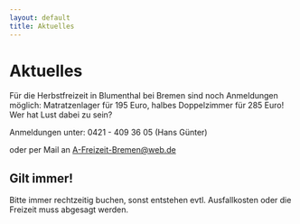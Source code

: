 ```yaml
---
layout: default
title: Aktuelles
---
```

# Aktuelles

Für die Herbstfreizeit in Blumenthal bei Bremen sind noch Anmeldungen möglich: 
Matratzenlager für 195 Euro, halbes Doppelzimmer für 285 Euro! 
Wer hat Lust dabei zu sein? 

Anmeldungen unter: 0421 - 409 36 05 (Hans Günter) 

oder per Mail an A-Freizeit-Bremen@web.de

## Gilt immer!

Bitte immer rechtzeitig buchen, sonst entstehen evtl.
Ausfallkosten oder die Freizeit muss abgesagt werden.
